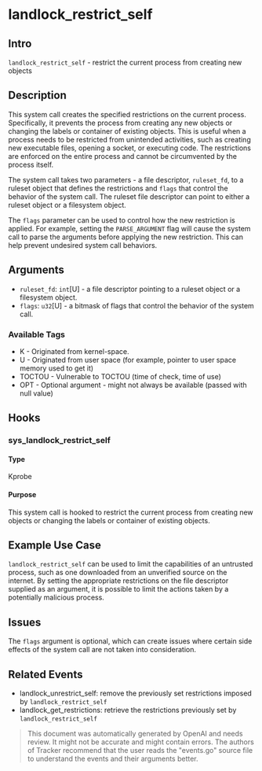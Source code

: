 
# landlock_restrict_self

## Intro
`landlock_restrict_self` - restrict the current process from creating new objects 

## Description
This system call creates the specified restrictions on the current process. Specifically, it prevents the process from creating any new objects or changing the labels or container of existing objects. This is useful when a process needs to be restricted from unintended activities, such as creating new executable files, opening a socket, or executing code. The restrictions are enforced on the entire process and cannot be circumvented by the process itself.

The system call takes two parameters - a file descriptor, `ruleset_fd`, to a ruleset object that defines the restrictions and `flags` that control the behavior of the system call. The ruleset file descriptor can point to either a ruleset object or a filesystem object. 

The `flags` parameter can be used to control how the new restriction is applied. For example, setting the `PARSE_ARGUMENT` flag will cause the system call to parse the arguments before applying the new restriction. This can help prevent undesired system call behaviors. 

## Arguments
* `ruleset_fd`: `int`[U] - a file descriptor pointing to a ruleset object or a filesystem object.
* `flags`: `u32`[U] - a bitmask of flags that control the behavior of the system call.

### Available Tags
* K - Originated from kernel-space.
* U - Originated from user space (for example, pointer to user space memory used to get it)
* TOCTOU - Vulnerable to TOCTOU (time of check, time of use)
* OPT - Optional argument - might not always be available (passed with null value)

## Hooks
### sys_landlock_restrict_self
#### Type
Kprobe
#### Purpose
This system call is hooked to restrict the current process from creating new objects or changing the labels or container of existing objects.

## Example Use Case
`landlock_restrict_self` can be used to limit the capabilities of an untrusted process, such as one downloaded from an unverified source on the internet. By setting the appropriate restrictions on the file descriptor supplied as an argument, it is possible to limit the actions taken by a potentially malicious process.

## Issues
The `flags` argument is optional, which can create issues where certain side effects of the system call are not taken into consideration.

## Related Events
* landlock_unrestrict_self: remove the previously set restrictions imposed by `landlock_restrict_self` 
* landlock_get_restrictions: retrieve the restrictions previously set by `landlock_restrict_self`

> This document was automatically generated by OpenAI and needs review. It might
> not be accurate and might contain errors. The authors of Tracker recommend that
> the user reads the "events.go" source file to understand the events and their
> arguments better.

